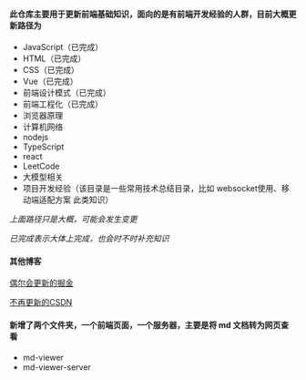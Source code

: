 
#### 此仓库主要用于更新前端基础知识，面向的是有前端开发经验的人群，目前大概更新路径为
  - JavaScript（已完成）
  - HTML（已完成）
  - CSS（已完成）
  - Vue（已完成）
  - 前端设计模式（已完成）
  - 前端工程化（已完成）
  - 浏览器原理
  - 计算机网络
  - nodejs
  - TypeScript
  - react
  - LeetCode
  - 大模型相关
  - 项目开发经验（该目录是一些常用技术总结目录，比如 websocket使用、移动端适配方案 此类知识）

*上面路径只是大概，可能会发生变更*

*已完成表示大体上完成，也会时不时补充知识*

#### 其他博客

[偶尔会更新的掘金](https://juejin.cn/user/2674473461088600/posts)

[不再更新的CSDN](https://blog.csdn.net/WXY19990803)


#### 新增了两个文件夹，一个前端页面，一个服务器，主要是将 md 文档转为网页查看

  - md-viewer
  - md-viewer-server
